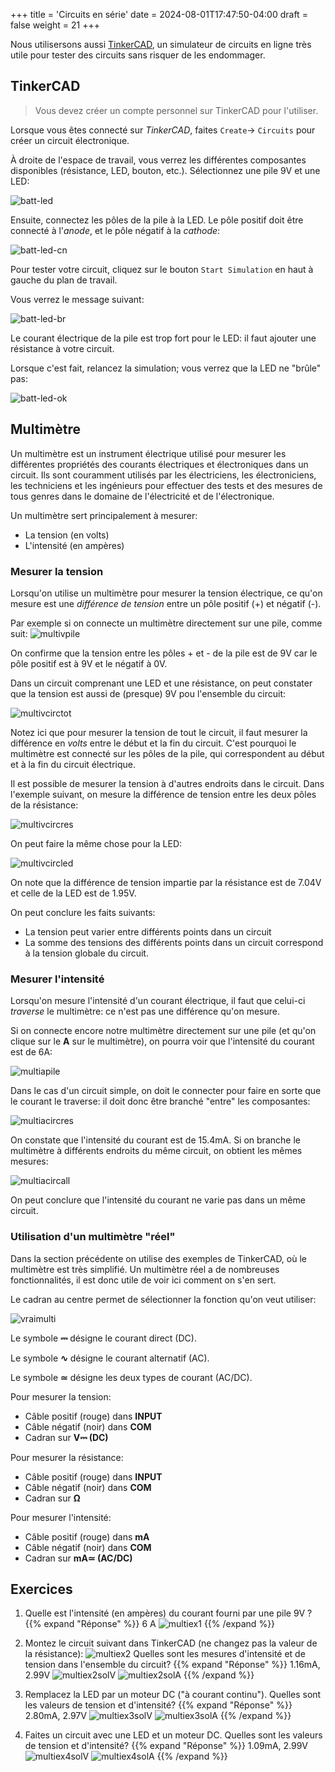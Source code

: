 +++
title = 'Circuits en série'
date = 2024-08-01T17:47:50-04:00
draft = false
weight = 21
+++

Nous utilisersons aussi [TinkerCAD](https://www.tinkercad.com/), un simulateur de circuits en ligne très utile pour tester des circuits sans risquer de les endommager.

## TinkerCAD
> Vous devez créer un compte personnel sur TinkerCAD pour l'utiliser.

Lorsque vous êtes connecté sur _TinkerCAD_, faites `Create`-> `Circuits` pour créer un circuit électronique.

À droite de l'espace de travail, vous verrez les différentes composantes disponibles (résistance, LED, bouton, etc.). Sélectionnez une pile 9V et une LED:

![batt-led](/420-314/images/batt-led.png?width=400px)

Ensuite, connectez les pôles de la pile à la LED. Le pôle positif doit être connecté à l'_anode_, et le pôle négatif à la _cathode_:

![batt-led-cn](/420-314/images/batt-led-cn.png?width=400px)

Pour tester votre circuit, cliquez sur le bouton `Start Simulation` en haut à gauche du plan de travail.

Vous verrez le message suivant:

![batt-led-br](/420-314/images/batt-led-br.png?width=400px)

Le courant électrique de la pile est trop fort pour le LED: il faut ajouter une résistance à votre circuit.

Lorsque c'est fait, relancez la simulation; vous verrez que la LED ne "brûle" pas:

![batt-led-ok](/420-314/images/batt-led-ok.png?width=400px)

## Multimètre
Un multimètre est un instrument électrique utilisé pour mesurer les différentes propriétés des courants électriques et électroniques dans un circuit. Ils sont couramment utilisés par les électriciens, les électroniciens, les techniciens et les ingénieurs pour effectuer des tests et des mesures de tous genres dans le domaine de l'électricité et de l'électronique.

Un multimètre sert principalement à mesurer:
+ La tension (en volts)
+ L'intensité (en ampères)

### Mesurer la tension
Lorsqu'on utilise un multimètre pour mesurer la tension électrique, ce qu'on mesure est une *différence de tension* entre un pôle positif (+) et négatif (-).

Par exemple si on connecte un multimètre directement sur une pile, comme suit:
![multivpile](/420-314/images/multivpile.png?width=400px)

On confirme que la tension entre les pôles + et - de la pile est de 9V car le pôle positif est à 9V et le négatif à 0V.

Dans un circuit comprenant une LED et une résistance, on peut constater que la tension est aussi de (presque) 9V pou l'ensemble du circuit:

![multivcirctot](/420-314/images/multivcirctot.png?width=400px)

Notez ici que pour mesurer la tension de tout le circuit, il faut mesurer la différence en _volts_ entre le début et la fin du circuit. C'est pourquoi le multimètre est connecté sur les pôles de la pile, qui correspondent au début et à la fin du circuit électrique.

Il est possible de mesurer la tension à d'autres endroits dans le circuit. Dans l'exemple suivant, on mesure la différence de tension entre les deux pôles de la résistance:

![multivcircres](/420-314/images/multivcircres.png?width=400px)

On peut faire la même chose pour la LED:

![multivcircled](/420-314/images/multivcircled.png?width=400px)

On note que la différence de tension impartie par la résistance est de 7.04V et celle de la LED est de 1.95V. 

On peut conclure les faits suivants:
+ La tension peut varier entre différents points dans un circuit
+ La somme des tensions des différents points dans un circuit correspond à la tension globale du circuit.


### Mesurer l'intensité
Lorsqu'on mesure l'intensité d'un courant électrique, il faut que celui-ci *traverse* le multimètre: ce n'est pas une différence qu'on mesure.

Si on connecte encore notre multimètre directement sur une pile (et qu'on clique sur le **A** sur le multimètre), on pourra voir que l'intensité du courant est de 6A:

![multiapile](/420-314/images/multiapile.png?width=400px)

Dans le cas d'un circuit simple, on doit le connecter pour faire en sorte que le courant le traverse: il doit donc être branché "entre" les composantes:

![multiacircres](/420-314/images/multiacircres.png?width=400px)

On constate que l'intensité du courant est de 15.4mA. Si on branche le multimètre à différents endroits du même circuit, on obtient les mêmes mesures:

![multiacircall](/420-314/images/multiacircall.png?width=400px)

On peut conclure que l'intensité du courant ne varie pas dans un même circuit.

### Utilisation d'un multimètre "réel"
Dans la section précédente on utilise des exemples de TinkerCAD, où le multimètre est très simplifié. Un multimètre réel a de nombreuses fonctionnalités, il est donc utile de voir ici comment on s'en sert.

Le cadran au centre permet de sélectionner la fonction qu'on veut utiliser:

![vraimulti](/420-314/images/vraimulti.jpg)

Le symbole **⎓** désigne le courant direct (DC).

Le symbole **∿** désigne le courant alternatif (AC).

Le symbole **≃** désigne les deux types de courant (AC/DC).

Pour mesurer la tension:
+ Câble positif (rouge) dans **INPUT** 
+ Câble négatif (noir) dans **COM**
+ Cadran sur **V⎓ (DC)**

Pour mesurer la résistance:
+ Câble positif (rouge) dans **INPUT** 
+ Câble négatif (noir) dans **COM**
+ Cadran sur **Ω**
  
Pour mesurer l'intensité:
+ Câble positif (rouge) dans **mA** 
+ Câble négatif (noir) dans **COM**
+ Cadran sur **mA≃ (AC/DC)**


## Exercices
1. Quelle est l'intensité (en ampères) du courant fourni par une pile 9V ? 
{{% expand "Réponse" %}}
6 A
![multiex1](/420-314/images/multiex1.png?width=400px)
{{% /expand %}}

2. Montez le circuit suivant dans TinkerCAD (ne changez pas la valeur de la résistance):
![multiex2](/420-314/images/multiex2.png?width=400px)
Quelles sont les mesures d'intensité et de tension dans l'ensemble du circuit?
{{% expand "Réponse" %}}
1.16mA, 2.99V
![multiex2solV](/420-314/images/multiex2solV.png?width=400px)
![multiex2solA](/420-314/images/multiex2solA.png?width=400px)
{{% /expand %}}

3. Remplacez la LED par un moteur DC ("à courant continu"). Quelles sont les valeurs de tension et d'intensité?
{{% expand "Réponse" %}}
2.80mA, 2.97V
![multiex3solV](/420-314/images/multiex3solV.png?width=400px)
![multiex3solA](/420-314/images/multiex3solA.png?width=400px)
{{% /expand %}}

4. Faites un circuit avec une LED et un moteur DC. Quelles sont les valeurs de tension et d'intensité?
{{% expand "Réponse" %}}
1.09mA, 2.99V
![multiex4solV](/420-314/images/multiex4solV.png?width=400px)
![multiex4solA](/420-314/images/multiex4solA.png?width=400px)
{{% /expand %}}
